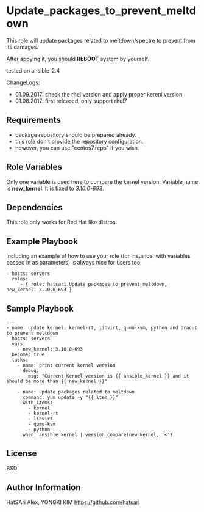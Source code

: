 Update_packages_to_prevent_meltdown
=========

This role will update packages related to meltdown/spectre to prevent from its damages.

After appying it, you should **REBOOT** system by yourself.

tested on ansible-2.4

ChangeLogs:
  - 01.09.2017: check the rhel version and apply proper kerenl version 
  - 01.08.2017: first released, only support rhel7

Requirements
------------

- package repository should be prepared already. 
- this role don't provide the repository configuration.
- however, you can use "centos7.repo" if you wish.

Role Variables
--------------

Only one variable is used here to compare the kernel version.
Variable name is **new_kernel**. It is fixed to *3.10.0-693*.

Dependencies
------------

This role only works for Red Hat like distros.

Example Playbook
----------------

Including an example of how to use your role (for instance, with variables passed in as parameters) is always nice for users too:

    - hosts: servers
      roles:
         - { role: hatsari.Update_packages_to_prevent_meltdown, new_kernel: 3.10.0-693 }

Sample Playbook
---------------
```
---
- name: update kernel, kernel-rt, libvirt, qumu-kvm, python and dracut to prevent meltdown
  hosts: servers
  vars:
    - new_kernel: 3.10.0-693
  become: true
  tasks:
    - name: print current kernel version
      debug:
        msg: "Current Kernel version is {{ ansible_kernel }} and it should be more than {{ new_kernel }}"

    - name: update packages related to meltdown
      command: yum update -y "{{ item }}"
      with_items:
        - kernel
        - kernel-rt
        - libvirt
        - qumu-kvm
        - python
      when: ansible_kernel | version_compare(new_kernel, '<')
```

License
-------

BSD

Author Information
------------------
HatSAri
Alex, YONGKI KIM
https://github.com/hatsari
